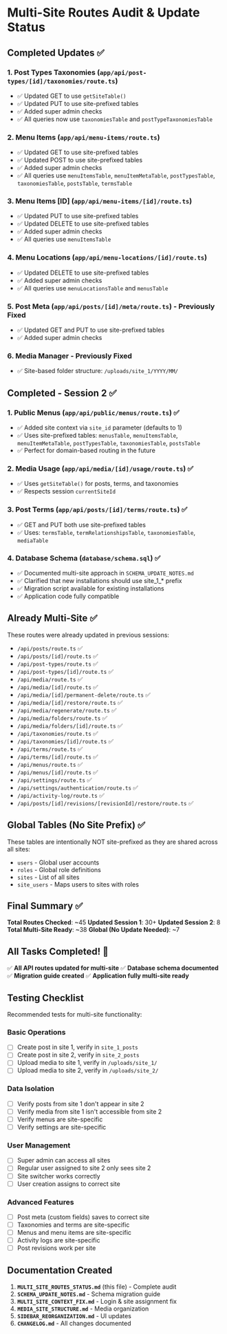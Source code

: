 # Multi-Site Routes Audit & Update Status

## Completed Updates ✅

### 1. **Post Types Taxonomies** (`app/api/post-types/[id]/taxonomies/route.ts`)
- ✅ Updated GET to use `getSiteTable()`
- ✅ Updated PUT to use site-prefixed tables
- ✅ Added super admin checks
- ✅ All queries now use `taxonomiesTable` and `postTypeTaxonomiesTable`

### 2. **Menu Items** (`app/api/menu-items/route.ts`)
- ✅ Updated GET to use site-prefixed tables
- ✅ Updated POST to use site-prefixed tables
- ✅ Added super admin checks
- ✅ All queries use `menuItemsTable`, `menuItemMetaTable`, `postTypesTable`, `taxonomiesTable`, `postsTable`, `termsTable`

### 3. **Menu Items [ID]** (`app/api/menu-items/[id]/route.ts`)
- ✅ Updated PUT to use site-prefixed tables
- ✅ Updated DELETE to use site-prefixed tables
- ✅ Added super admin checks
- ✅ All queries use `menuItemsTable`

### 4. **Menu Locations** (`app/api/menu-locations/[id]/route.ts`)
- ✅ Updated DELETE to use site-prefixed tables
- ✅ Added super admin checks
- ✅ All queries use `menuLocationsTable` and `menusTable`

### 5. **Post Meta** (`app/api/posts/[id]/meta/route.ts`) - Previously Fixed
- ✅ Updated GET and PUT to use site-prefixed tables
- ✅ Added super admin checks

### 6. **Media Manager** - Previously Fixed
- ✅ Site-based folder structure: `/uploads/site_1/YYYY/MM/`

## Completed - Session 2 ✅

### 1. **Public Menus** (`app/api/public/menus/route.ts`) ✅
- ✅ Added site context via `site_id` parameter (defaults to 1)
- ✅ Uses site-prefixed tables: `menusTable`, `menuItemsTable`, `menuItemMetaTable`, `postTypesTable`, `taxonomiesTable`, `postsTable`
- ✅ Perfect for domain-based routing in the future

### 2. **Media Usage** (`app/api/media/[id]/usage/route.ts`) ✅
- ✅ Uses `getSiteTable()` for posts, terms, and taxonomies
- ✅ Respects session `currentSiteId`

### 3. **Post Terms** (`app/api/posts/[id]/terms/route.ts`) ✅
- ✅ GET and PUT both use site-prefixed tables
- ✅ Uses: `termsTable`, `termRelationshipsTable`, `taxonomiesTable`, `mediaTable`

### 4. **Database Schema** (`database/schema.sql`) ✅
- ✅ Documented multi-site approach in `SCHEMA_UPDATE_NOTES.md`
- ✅ Clarified that new installations should use site_1_* prefix
- ✅ Migration script available for existing installations
- ✅ Application code fully compatible

## Already Multi-Site ✅

These routes were already updated in previous sessions:

- `/api/posts/route.ts` ✅
- `/api/posts/[id]/route.ts` ✅
- `/api/post-types/route.ts` ✅
- `/api/post-types/[id]/route.ts` ✅
- `/api/media/route.ts` ✅
- `/api/media/[id]/route.ts` ✅
- `/api/media/[id]/permanent-delete/route.ts` ✅
- `/api/media/[id]/restore/route.ts` ✅
- `/api/media/regenerate/route.ts` ✅
- `/api/media/folders/route.ts` ✅
- `/api/media/folders/[id]/route.ts` ✅
- `/api/taxonomies/route.ts` ✅
- `/api/taxonomies/[id]/route.ts` ✅
- `/api/terms/route.ts` ✅
- `/api/terms/[id]/route.ts` ✅
- `/api/menus/route.ts` ✅
- `/api/menus/[id]/route.ts` ✅
- `/api/settings/route.ts` ✅
- `/api/settings/authentication/route.ts` ✅
- `/api/activity-log/route.ts` ✅
- `/api/posts/[id]/revisions/[revisionId]/restore/route.ts` ✅

## Global Tables (No Site Prefix) ✅

These tables are intentionally NOT site-prefixed as they are shared across all sites:

- `users` - Global user accounts
- `roles` - Global role definitions
- `sites` - List of all sites
- `site_users` - Maps users to sites with roles

## Final Summary ✅

**Total Routes Checked**: ~45
**Updated Session 1**: 30+
**Updated Session 2**: 8
**Total Multi-Site Ready**: ~38
**Global (No Update Needed)**: ~7

## All Tasks Completed! 🎉

✅ **All API routes updated for multi-site**
✅ **Database schema documented**
✅ **Migration guide created**
✅ **Application fully multi-site ready**

## Testing Checklist

Recommended tests for multi-site functionality:

### Basic Operations
- [ ] Create post in site 1, verify in `site_1_posts`
- [ ] Create post in site 2, verify in `site_2_posts`
- [ ] Upload media to site 1, verify in `/uploads/site_1/`
- [ ] Upload media to site 2, verify in `/uploads/site_2/`

### Data Isolation
- [ ] Verify posts from site 1 don't appear in site 2
- [ ] Verify media from site 1 isn't accessible from site 2
- [ ] Verify menus are site-specific
- [ ] Verify settings are site-specific

### User Management
- [ ] Super admin can access all sites
- [ ] Regular user assigned to site 2 only sees site 2
- [ ] Site switcher works correctly
- [ ] User creation assigns to correct site

### Advanced Features
- [ ] Post meta (custom fields) saves to correct site
- [ ] Taxonomies and terms are site-specific
- [ ] Menus and menu items are site-specific
- [ ] Activity logs are site-specific
- [ ] Post revisions work per site

## Documentation Created

1. **`MULTI_SITE_ROUTES_STATUS.md`** (this file) - Complete audit
2. **`SCHEMA_UPDATE_NOTES.md`** - Schema migration guide
3. **`MULTI_SITE_CONTEXT_FIX.md`** - Login & site assignment fix
4. **`MEDIA_SITE_STRUCTURE.md`** - Media organization
5. **`SIDEBAR_REORGANIZATION.md`** - UI updates
6. **`CHANGELOG.md`** - All changes documented


